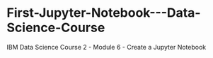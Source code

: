 # First-Jupyter-Notebook---Data-Science-Course
IBM Data Science Course 2 - Module 6 - Create a Jupyter Notebook
